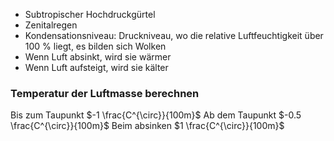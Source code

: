 
- Subtropischer Hochdruckgürtel
- Zenitalregen
- Kondensationsniveau: Druckniveau, wo die relative Luftfeuchtigkeit über 100 % liegt, es bilden sich Wolken
- Wenn Luft absinkt, wird sie wärmer
- Wenn Luft aufsteigt, wird sie kälter

### Temperatur der Luftmasse berechnen

Bis zum Taupunkt $-1 \frac{C^{\circ}}{100m}$
Ab dem Taupunkt $-0.5 \frac{C^{\circ}}{100m}$
Beim absinken $1 \frac{C^{\circ}}{100m}$
